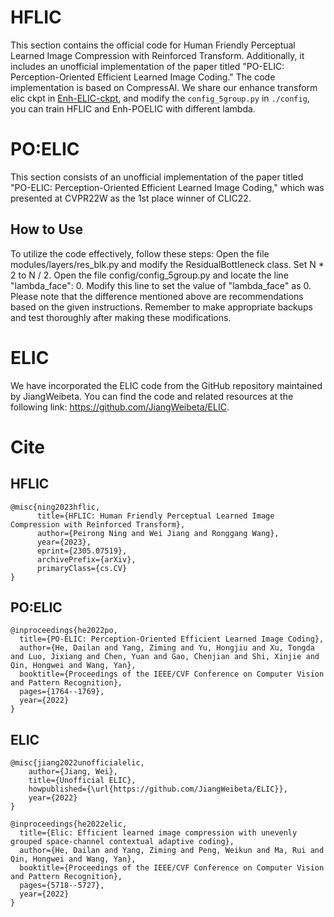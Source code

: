 # HFLIC
This section contains the official code for Human Friendly Perceptual Learned Image Compression with Reinforced Transform. Additionally, it includes an unofficial implementation of the paper titled "PO-ELIC: Perception-Oriented Efficient Learned Image Coding." The code implementation is based on CompressAI.
We share our enhance transform elic ckpt in [Enh-ELIC-ckpt](https://disk.pku.edu.cn:443/link/0C4548BF6A303EDBA16835CBC1405584), and modify the `config_5group.py` in `./config`, you can train HFLIC and Enh-POELIC with different lambda. 
# PO:ELIC
This section consists of an unofficial implementation of the paper titled "PO-ELIC: Perception-Oriented Efficient Learned Image Coding," which was presented at CVPR22W as the 1st place winner of CLIC22.
## How to Use
To utilize the code effectively, follow these steps:
Open the file modules/layers/res_blk.py and modify the ResidualBottleneck class. Set N * 2 to N / 2.
Open the file config/config_5group.py and locate the line "lambda_face": 0. Modify this line to set the value of "lambda_face" as 0.
Please note that the difference mentioned above are recommendations based on the given instructions. Remember to make appropriate backups and test thoroughly after making these modifications.
# ELIC
We have incorporated the ELIC code from the GitHub repository maintained by JiangWeibeta. You can find the code and related resources at the following link: https://github.com/JiangWeibeta/ELIC.

# Cite
## HFLIC
```
@misc{ning2023hflic,
      title={HFLIC: Human Friendly Perceptual Learned Image Compression with Reinforced Transform}, 
      author={Peirong Ning and Wei Jiang and Ronggang Wang},
      year={2023},
      eprint={2305.07519},
      archivePrefix={arXiv},
      primaryClass={cs.CV}
}
```
## PO:ELIC
```
@inproceedings{he2022po,
  title={PO-ELIC: Perception-Oriented Efficient Learned Image Coding},
  author={He, Dailan and Yang, Ziming and Yu, Hongjiu and Xu, Tongda and Luo, Jixiang and Chen, Yuan and Gao, Chenjian and Shi, Xinjie and Qin, Hongwei and Wang, Yan},
  booktitle={Proceedings of the IEEE/CVF Conference on Computer Vision and Pattern Recognition},
  pages={1764--1769},
  year={2022}
}
```
## ELIC
```
@misc{jiang2022unofficialelic,
    author={Jiang, Wei},
    title={Unofficial ELIC},
    howpublished={\url{https://github.com/JiangWeibeta/ELIC}},
    year={2022}
}
```

```
@inproceedings{he2022elic,
  title={Elic: Efficient learned image compression with unevenly grouped space-channel contextual adaptive coding},
  author={He, Dailan and Yang, Ziming and Peng, Weikun and Ma, Rui and Qin, Hongwei and Wang, Yan},
  booktitle={Proceedings of the IEEE/CVF Conference on Computer Vision and Pattern Recognition},
  pages={5718--5727},
  year={2022}
}
